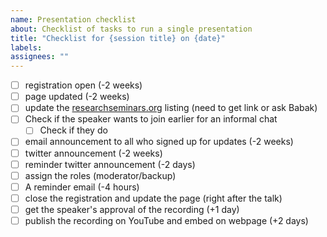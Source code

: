```yaml
---
name: Presentation checklist
about: Checklist of tasks to run a single presentation
title: "Checklist for {session title} on {date}"
labels: 
assignees: ""
---
```


- [ ] registration open (-2 weeks)
- [ ] page updated (-2 weeks)
- [ ] update the [researchseminars.org](https://researchseminars.org/seminar/VSFLRC) listing (need to get link or ask Babak)
- [ ] Check if the speaker wants to join earlier for an informal chat
  - [ ] Check if they do
- [ ] email announcement to all who signed up for updates (-2 weeks)
- [ ] twitter announcement (-2 weeks)
- [ ] reminder twitter announcement (-2 days)
- [ ] assign the roles (moderator/backup)
- [ ] A reminder email (-4 hours)
- [ ] close the registration and update the page (right after the talk)
- [ ] get the speaker's approval of the recording (+1 day)
- [ ] publish the recording on YouTube and embed on webpage (+2 days)
